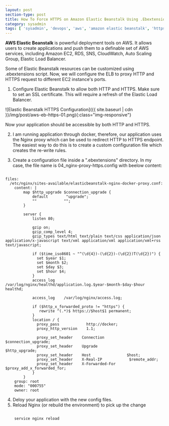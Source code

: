 ```yaml
---
layout: post
section-type: post
title: How To Force HTTPS on Amazon Elastic Beanstalk Using .Ebextensions
category: sysadmin
tags: [ 'sysadmin', 'devops', 'aws', 'amazon elastic beanstalk', 'https', 'nginx', 'ssl', 'docker' ]
--- 
```


<strong>AWS Elastic Beanstalk</strong> is powerful deployment tools on AWS. It allows users to create applications and push them to a definable set of AWS services, including Amazon EC2, RDS, SNS, CloudWatch, Auto Scaling Group, Elastic Load Balancer.

Some of Elastic Beanstalk resources can be customized using .ebextensions script. Now, we will configure the ELB to proxy HTTP and HTTPS request to different EC2 instance's ports.

1. Configure Elastic Beanstalk to allow both HTTP and HTTPS. Make sure to set an SSL certificate. This will require a refresh of the Elastic Load Balancer.

![Elastic Beanstalk HTTPS Configuration]({{ site.baseurl | cdn }}/img/post/aws-eb-https-01.png){:class="img-responsive"}

Now your application should be accessible by both HTTP and HTTPS.

2. I am running application through docker, therefore, our application uses the Nginx proxy which can be used to redirect HTTP to HTTPS endpoint. The easiest way to do this is to create a custom configuration file which creates the re-write rules.

3. Create a configuration file inside a ".ebextensions" directory. In my case, the file name is 04_nginx-proxy-https.config with beelow content:

<pre><code data-trim class="yaml">
files: 
  /etc/nginx/sites-available/elasticbeanstalk-nginx-docker-proxy.conf: 
    content: |
        map $http_upgrade $connection_upgrade {
            default        "upgrade";
            ""            "";
        }
        
        server {
            listen 80;
        
            gzip on;
            gzip_comp_level 4;
            gzip_types text/html text/plain text/css application/json application/x-javascript text/xml application/xml application/xml+rss text/javascript;
        
            if ($time_iso8601 ~ "^(\d{4})-(\d{2})-(\d{2})T(\d{2})") {
              set $year $1;
              set $month $2;
              set $day $3;
              set $hour $4;
            }
            access_log /var/log/nginx/healthd/application.log.$year-$month-$day-$hour healthd;
        
            access_log    /var/log/nginx/access.log;
        
            if ($http_x_forwarded_proto != "https") {
               rewrite ^(.*)$ https://$host$1 permanent;
            }
            location / {
              proxy_pass            http://docker;
              proxy_http_version    1.1;
        
              proxy_set_header    Connection            $connection_upgrade;
              proxy_set_header    Upgrade                $http_upgrade;
              proxy_set_header    Host                $host;
              proxy_set_header    X-Real-IP            $remote_addr;
              proxy_set_header    X-Forwarded-For        $proxy_add_x_forwarded_for;
            }
        }
    group: root
    mode: "000755"
    owner: root
</code></pre>

4. Deloy your application with the new config files.
5. Reload Nginx (or rebuild the environment)  to pick up the change 
<pre><code data-trim class="yaml">
	service nginx reload
</code></pre>